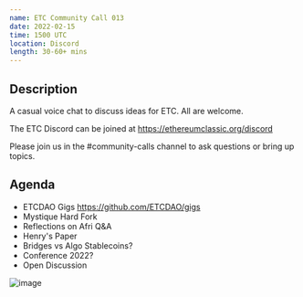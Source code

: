 ```yaml
---
name: ETC Community Call 013
date: 2022-02-15
time: 1500 UTC
location: Discord
length: 30-60+ mins
---
```


## Description

A casual voice chat to discuss ideas for ETC. All are welcome.

The ETC Discord can be joined at https://ethereumclassic.org/discord

Please join us in the #community-calls channel to ask questions or bring up topics.

## Agenda

- ETCDAO Gigs https://github.com/ETCDAO/gigs
- Mystique Hard Fork
- Reflections on Afri Q&A
- Henry's Paper
- Bridges vs Algo Stablecoins?
- Conference 2022?
- Open Discussion

![image](https://user-images.githubusercontent.com/1696942/153172101-f0133c1d-ff89-4433-a953-af322b433636.png)
